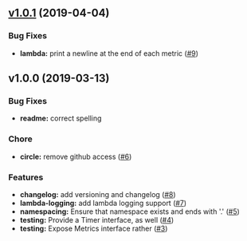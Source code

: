 
<a name="v1.0.1"></a>
## [v1.0.1](https://github.com/lob/metrics-go/compare/v1.0.0...v1.0.1) (2019-04-04)

 ### Bug Fixes

 * **lambda:** print a newline at the end of each metric ([#9](https://github.com/lob/metrics-go/issues/9))


<a name="v1.0.0"></a>
## v1.0.0 (2019-03-13)

 ### Bug Fixes

 * **readme:** correct spelling

### Chore

 * **circle:** remove github access ([#6](https://github.com/lob/metrics-go/issues/6))

### Features

 * **changelog:** add versioning and changelog ([#8](https://github.com/lob/metrics-go/issues/8))
* **lambda-logging:** add lambda logging support ([#7](https://github.com/lob/metrics-go/issues/7))
* **namespacing:** Ensure that namespace exists and ends with '.'  ([#5](https://github.com/lob/metrics-go/issues/5))
* **testing:** Provide a Timer interface, as well ([#4](https://github.com/lob/metrics-go/issues/4))
* **testing:** Expose Metrics interface rather ([#3](https://github.com/lob/metrics-go/issues/3))

